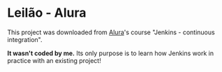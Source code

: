 # Leilão - Alura

This project was downloaded from [Alura](https://cursos.alura.com.br/)'s course "Jenkins - continuous integration".

**It wasn't coded by me.** Its only purpose is to learn how Jenkins work in practice with an existing project!